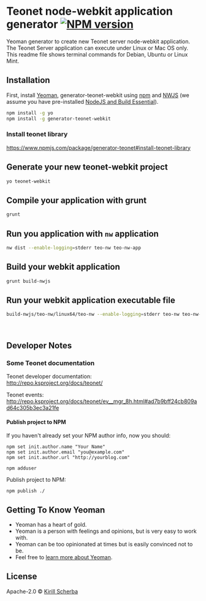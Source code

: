 # Teonet node-webkit application generator [![NPM version][npm-image]][npm-url] 

Yeoman generator to create new Teonet server node-webkit application. The 
Teonet Server application can execute under Linux or Mac OS only. This readme 
file shows terminal commands for Debian, Ubuntu or Linux Mint.

## Installation

First, install [Yeoman](http://yeoman.io), generator-teonet-webkit using [npm](https://www.npmjs.com/) 
and [NWJS](http://nwjs.io/) 
(we assume you have pre-installed [NodeJS and Build Essential](https://www.npmjs.com/package/generator-teonet-node#dependences)).

```bash
npm install -g yo
npm install -g generator-teonet-webkit
```

### Install teonet library

https://www.npmjs.com/package/generator-teonet#install-teonet-library


## Generate your new teonet-webkit project

```bash
yo teonet-webkit
```

## Compile your application with grunt

```bash
grunt
```

## Run you application with `nw` application

```bash
nw dist --enable-logging=stderr teo-nw teo-nw-app
```

## Build your webkit application

```bash
grunt build-nwjs
```

## Run your webkit application executable file

```bash
build-nwjs/teo-nw/linux64/teo-nw --enable-logging=stderr teo-nw teo-nw-app
```

<br>

## Developer Notes

### Some Teonet documentation
  
Teonet developer documentation:  
http://repo.ksproject.org/docs/teonet/
  
Teonet events:  
http://repo.ksproject.org/docs/teonet/ev__mgr_8h.html#ad7b9bff24cb809ad64c305b3ec3a21fe


#### Publish project to NPM

If you haven't already set your NPM author info, now you should:

    npm set init.author.name "Your Name"
    npm set init.author.email "you@example.com"
    npm set init.author.url "http://yourblog.com"
    
    npm adduser

Publish project to NPM:

    npm publish ./


## Getting To Know Yeoman

 * Yeoman has a heart of gold.
 * Yeoman is a person with feelings and opinions, but is very easy to work with.
 * Yeoman can be too opinionated at times but is easily convinced not to be.
 * Feel free to [learn more about Yeoman](http://yeoman.io/).

## License

Apache-2.0 © [Kirill Scherba](https://gitlab.ksproject.org)


[npm-image]: https://badge.fury.io/js/generator-teonet-webkit.svg
[npm-url]: https://npmjs.org/package/generator-teonet-webkit
[travis-image]: https://travis-ci.org//generator-teonet-webkit.svg?branch=master
[travis-url]: https://travis-ci.org//generator-teonet-webkit
[daviddm-image]: https://david-dm.org//generator-teonet-webkit.svg?theme=shields.io
[daviddm-url]: https://david-dm.org//generator-teonet-webkit
[coveralls-image]: https://coveralls.io/repos//generator-teonet-webkit/badge.svg
[coveralls-url]: https://coveralls.io/r//generator-teonet-webkit
